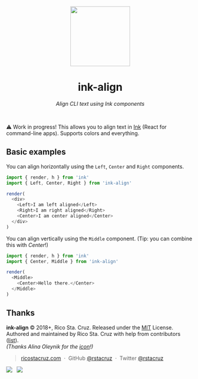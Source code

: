<p align='center'>
<br><img src='https://user-images.githubusercontent.com/74385/47445092-a0821980-d7ea-11e8-8771-6014894d4b49.png' width='160'><br>
</p>

<h1 align='center'>ink-align</h1>

<p align='center'>
<em>Align CLI text using Ink components</em>
</p>

<br>

:warning: Work in progress! This allows you to align text in [Ink][ink] (React for command-line apps). Supports colors and everything.

## Basic examples

You can align horizontally using the `Left`, `Center` and `Right` components.

```js
import { render, h } from 'ink'
import { Left, Center, Right } from 'ink-align'

render(
  <div>
    <Left>I am left aligned</Left>
    <Right>I am right aligned</Right>
    <Center>I am center aligned</Center>
  </div>
)
```

You can align vertically using the `Middle` component. (Tip: you can combine this with _Center_!)

```js
import { render, h } from 'ink'
import { Center, Middle } from 'ink-align'

render(
  <Middle>
    <Center>Hello there.</Center>
  </Middle>
)
```

[ink]: https://yarnpkg.com/en/package/ink

## Thanks

**ink-align** © 2018+, Rico Sta. Cruz. Released under the [MIT] License. <br>
Authored and maintained by Rico Sta. Cruz with help from contributors ([list][contributors]). <br>
_(Thanks Alina Oleynik for the [icon](https://thenounproject.com/term/alignment/880191)!)_

> [ricostacruz.com](http://ricostacruz.com) &nbsp;&middot;&nbsp;
> GitHub [@rstacruz](https://github.com/rstacruz) &nbsp;&middot;&nbsp;
> Twitter [@rstacruz](https://twitter.com/rstacruz)

[![](https://img.shields.io/github/followers/rstacruz.svg?style=social&label=@rstacruz)](https://github.com/rstacruz) &nbsp;
[![](https://img.shields.io/twitter/follow/rstacruz.svg?style=social&label=@rstacruz)](https://twitter.com/rstacruz)

[mit]: http://mit-license.org/
[contributors]: http://github.com/rstacruz/ink-align/contributors
